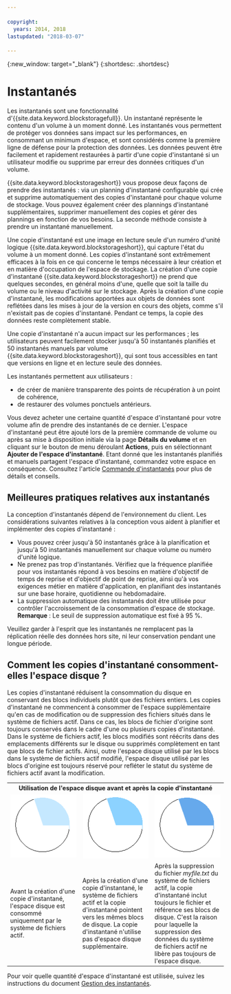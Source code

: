 ```yaml
---

copyright:
  years: 2014, 2018
lastupdated: "2018-03-07"

---
```

{:new_window: target="_blank"}
{:shortdesc: .shortdesc}

# Instantanés

Les instantanés sont une fonctionnalité d'{{site.data.keyword.blockstoragefull}}. Un instantané représente le contenu d'un volume à un moment donné. Les instantanés vous permettent de protéger vos données sans impact sur les performances, en consommant un minimum d'espace, et sont considérés comme la première ligne de défense pour la protection des données. Les données peuvent être facilement et rapidement restaurées à partir d'une copie d'instantané si un utilisateur modifie ou supprime par erreur des données critiques d'un volume. 

{{site.data.keyword.blockstorageshort}} vous propose deux façons de prendre des instantanés : via un planning d'instantané configurable qui crée et supprime automatiquement des copies d'instantané pour chaque volume de stockage. Vous pouvez également créer des plannings d'instantané supplémentaires, supprimer manuellement des copies et gérer des plannings en fonction de vos besoins. La seconde méthode consiste à prendre un instantané manuellement. 

Une copie d'instantané est une image en lecture seule d'un numéro d'unité logique {{site.data.keyword.blockstorageshort}}, qui capture l'état du volume à un moment donné. Les copies d'instantané sont extrêmement efficaces à la fois en ce qui concerne le temps nécessaire à leur création et en matière d'occupation de l'espace de stockage. La création d'une copie d'instantané {{site.data.keyword.blockstorageshort}} ne prend que quelques secondes, en général moins d'une, quelle que soit la taille du volume ou le niveau d'activité sur le stockage. Après la création d'une copie d'instantané, les modifications apportées aux objets de données sont reflétées dans les mises à jour de la version en cours des objets, comme s'il n'existait pas de copies d'instantané. Pendant ce temps, la copie des données reste complètement stable.  

Une copie d'instantané n'a aucun impact sur les performances ; les utilisateurs peuvent facilement stocker jusqu'à 50 instantanés planifiés et 50 instantanés manuels par volume {{site.data.keyword.blockstorageshort}}, qui sont tous accessibles en tant que versions en ligne et en lecture seule des données. 


Les instantanés permettent aux utilisateurs : 

- de créer de manière transparente des points de récupération à un point de cohérence,
- de restaurer des volumes ponctuels antérieurs.

Vous devez acheter une certaine quantité d'espace d'instantané pour votre volume afin de prendre des instantanés de ce dernier. L'espace d'instantané peut être ajouté lors de la première commande de volume ou après sa mise à disposition initiale via la page **Détails du volume** et en cliquant sur le bouton de menu déroulant **Actions**, puis en sélectionnant **Ajouter de l'espace d'instantané**. Etant donné que les instantanés planifiés et manuels partagent l'espace d'instantané, commandez votre espace en conséquence. Consultez l'article [Commande d'instantanés](ordering-snapshots.html) pour plus de détails et conseils. 

## Meilleures pratiques relatives aux instantanés

La conception d'instantanés dépend de l'environnement du client. Les considérations suivantes relatives à la conception vous aident à planifier et implémenter des copies d'instantané :  
- 	Vous pouvez créer jusqu'à 50 instantanés grâce à la planification et jusqu'à 50 instantanés manuellement sur chaque volume ou numéro d'unité logique.  
- 	Ne prenez pas trop d'instantanés. Vérifiez que la fréquence planifiée pour vos instantanés répond à vos besoins en matière d'objectif de temps de reprise et d'objectif de point de reprise, ainsi qu'à vos exigences métier en matière d'application, en planifiant des instantanés sur une base horaire, quotidienne ou hebdomadaire.  
- 	La suppression automatique des instantanés doit être utilisée pour contrôler l'accroissement de la consommation d'espace de stockage. <br/>
    **Remarque** : Le seuil de suppression automatique est fixé à 95 %.
    
Veuillez garder à l'esprit que les instantanés ne remplacent pas la réplication réelle des données hors site, ni leur conservation pendant une longue période. 
    
## Comment les copies d'instantané consomment-elles l'espace disque ? 

Les copies d'instantané réduisent la consommation du disque en conservant des blocs individuels plutôt que des fichiers entiers. Les copies d'instantané ne commencent à consommer de l'espace supplémentaire qu'en cas de modification ou de suppression des fichiers situés dans le système de fichiers actif. Dans ce cas, les blocs de fichier d'origine sont toujours conservés dans le cadre d'une ou plusieurs copies d'instantané.
Dans le système de fichiers actif, les blocs modifiés sont réécrits dans des emplacements différents sur le disque ou supprimés complètement en tant que blocs de fichier actifs. Ainsi, outre l'espace disque utilisé par les blocs dans le système de fichiers actif modifié, l'espace disque utilisé par les blocs d'origine est toujours réservé pour refléter le statut du système de fichiers actif avant la modification. 

<table>
    <colgroup>
      <col style="width: 33.3%;"/>
      <col style="width: 33.3%;"/>
      <col style="width: 33.3%;"/>
    </colgroup>
    <tbody>
      <tr>
        <th colspan="3" style="border: 0.0px;text-align: center;">Utilisation de l'espace disque avant et après la copie d'instantané</th>
     </tr><tr>
        <td style="border: 0.0px;text-align: center;"><img src="/images/bfcircle1.png" alt="Avant la copie d'instantané"></td>
        <td style="border: 0.0px;text-align: center;"><img src="/images/bfcircle3.png" alt="Après la copie d'instantané"></td>
        <td style="border: 0.0px;text-align: center;"><img src="/images/bfcircle2.png" alt="Modifications après la copie d'instantané"></td>
     </tr><tr>
        <td style="border: 0.0px;">Avant la création d'une copie d'instantané, l'espace disque est consommé uniquement par le système de fichiers actif. </td>
        <td style="border: 0.0px;">Après la création d'une copie d'instantané, le système de fichiers actif et la copie d'instantané pointent vers les mêmes blocs de disque. La copie d'instantané n'utilise pas d'espace disque supplémentaire. </td>
        <td style="border: 0.0px;">Après la suppression du fichier <i>myfile.txt</i> du système de fichiers actif, la copie d'instantané inclut toujours le fichier et référence ses blocs de disque. C'est la raison pour laquelle la suppression des données du système de fichiers actif ne libère pas toujours de l'espace disque. </td>
      </tr>
    </tbody>
</table>

Pour voir quelle quantité d'espace d'instantané est utilisée, suivez les instructions du document [Gestion des instantanés](working-with-snapshots.html). 






